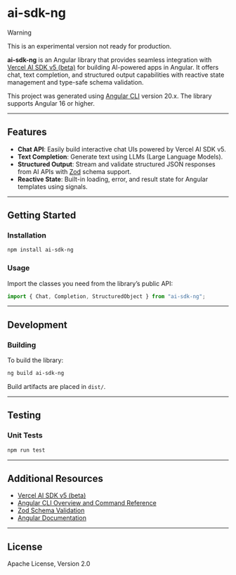 # ai-sdk-ng

> [!WARNING]
> This is an experimental version not ready for production.

**ai-sdk-ng** is an Angular library that provides seamless integration with [Vercel AI SDK v5 (beta)](https://vercel.com/blog/vercel-ai-sdk-v5) for building AI-powered apps in Angular. It offers chat, text completion, and structured output capabilities with reactive state management and type-safe schema validation.

This project was generated using [Angular CLI](https://github.com/angular/angular-cli) version 20.x. The library supports Angular 16 or higher.

---

## Features

- **Chat API**: Easily build interactive chat UIs powered by Vercel AI SDK v5.
- **Text Completion**: Generate text using LLMs (Large Language Models).
- **Structured Output**: Stream and validate structured JSON responses from AI APIs with [Zod](https://zod.dev/) schema support.
- **Reactive State**: Built-in loading, error, and result state for Angular templates using signals.

---

## Getting Started

### Installation

```bash
npm install ai-sdk-ng
```

### Usage

Import the classes you need from the library’s public API:

```typescript
import { Chat, Completion, StructuredObject } from "ai-sdk-ng";
```

---

## Development

### Building

To build the library:

```bash
ng build ai-sdk-ng
```

Build artifacts are placed in `dist/`.

---

## Testing

### Unit Tests

```bash
npm run test
```

---

## Additional Resources

- [Vercel AI SDK v5 (beta)](https://vercel.com/blog/vercel-ai-sdk-v5)
- [Angular CLI Overview and Command Reference](https://angular.dev/tools/cli)
- [Zod Schema Validation](https://zod.dev)
- [Angular Documentation](https://angular.dev/)

---

## License

Apache License, Version 2.0
